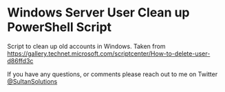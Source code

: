 # Windows Server User Clean up PowerShell Script 

Script to clean up old accounts in Windows. Taken from https://gallery.technet.microsoft.com/scriptcenter/How-to-delete-user-d86ffd3c

If you have any questions, or comments please reach out to me on Twitter <a href="https://twitter.com/sultansolutions"> @SultanSolutions </a> 

